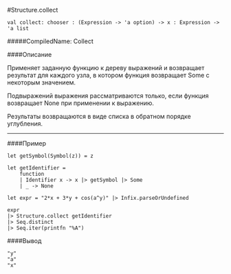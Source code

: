#Structure.collect

	val collect: chooser : (Expression -> 'a option) -> x : Expression -> 'a list


#####CompiledName: Collect


####Описание

Применяет заданную функцию к дереву выражений и возвращает результат
для каждого узла, в котором функция возвращает Some с некоторым значением.

Подвыражений выражения рассматриваются только, если функция возвращает
None при применении к выражению.

Результаты возвращаются в виде списка в обратном порядке углубления.

----------

####Пример

	let getSymbol(Symbol(z)) = z

	let getIdentifier = 
    	function
    	| Identifier x -> x |> getSymbol |> Some
    	| _ -> None

	let expr = "2*x + 3*y + cos(a^y)" |> Infix.parseOrUndefined

	expr
	|> Structure.collect getIdentifier
	|> Seq.distinct
	|> Seq.iter(printfn "%A")

####Вывод

	"y"
	"a"
	"x"
